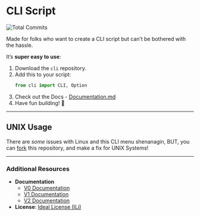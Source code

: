 # CLI Script

![Total Commits](https://badgen.net/github/commits/pytmg/cli?color=black&icon=github)

Made for folks who want to create a CLI script but can’t be bothered with the hassle.

It’s **super easy to use**:
1. Download the `cli` repository.
2. Add this to your script:
   ```python
   from cli import CLI, Option
   ```
3. Check out the Docs - [Documentation.md](./Documentation.md)
4. Have fun building! 🎉

---

## UNIX Usage

There are *some* issues with Linux and this CLI menu shenanagin, BUT, you can [fork](https://github.com/pytmg/cli/fork) this repository, and make a fix for UNIX Systems!

---

### Additional Resources
- **Documentation**
  - [V0 Documentation](https://github.com/pytmg/cli/blob/v1/Documentation.md)
  - [V1 Documentation](https://github.com/pytmg/cli/blob/v1/Documentation.md)
  - [V2 Documentation](./Documentation.md)
- **License**: [Ideal License (ILi)](./LICENSE)
